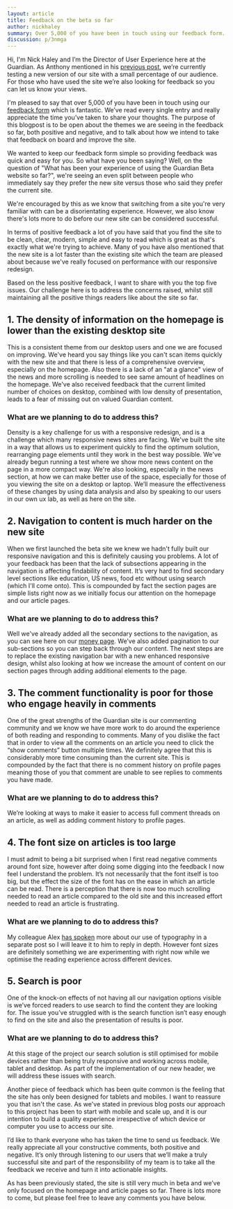 ```yaml
---
layout: article
title: Feedback on the beta so far
author: nickhaley
summary: Over 5,000 of you have been in touch using our feedback form.
discussion: p/3nmga
---
```

Hi, I'm Nick Haley and I’m the Director of User Experience here at the Guardian. As Anthony mentioned in his [previous post](/blog/making-beta-better/), we’re currently testing a new version of our site with a small percentage of our audience. For those who have used the site we’re also looking for feedback so you can let us know your views.

I'm pleased to say that over 5,000 of you have been in touch using our [feedback form](https://www.surveymonkey.com/s/theguardian-beta-feedback) which is fantastic. We’ve read every single entry and really appreciate the time you’ve taken to share your thoughts. The purpose of this blogpost is to be open about the themes we are seeing in the feedback so far, both positive and negative, and to talk about how we intend to take that feedback on board and improve the site.

We wanted to keep our feedback form simple so providing feedback was quick and easy for you. So what have you been saying? Well, on the question of "What has been your experience of using the Guardian Beta website so far?", we're seeing an even split between people who immediately say they prefer the new site versus those who said they prefer the current site.

We're encouraged by this as we know that switching from a site you're very familiar with can be a disorientating experience. However, we also know there's lots more to do before our new site can be considered successful. 

In terms of positive feedback a lot of you have said that you find the site to be clean, clear, modern, simple and easy to read which is great as that's exactly what we're trying to achieve. Many of you have also mentioned that the new site is a lot faster than the existing site which the team are pleased about because we've really focused on performance with our responsive redesign.

Based on the less positive feedback, I want to share with you the top five issues. Our challenge here is to address the concerns raised, whilst still maintaining all the positive things readers like about the site so far.

## 1. The density of information on the homepage is lower than the existing desktop site
This is a consistent theme from our desktop users and one we are focused on improving. We've heard you say things like you can't scan items quickly with the new site and that there is less of a comprehensive overview, especially on the homepage. Also there is a lack of an "at a glance" view of the news and more scrolling is needed to see same amount of headlines on the homepage. We've also received feedback that the current limited number of choices on desktop, combined with low density of presentation, leads to a fear of missing out on valued Guardian content. 

### What are we planning to do to address this?
Density is a key challenge for us with a responsive redesign, and is a challenge which many responsive news sites are facing. We've built the site in a way that allows us to experiment quickly to find the optimum solution, rearranging page elements until they work in the best way possible. We've already begun running a test where we show more news content on the page in a more compact way. We're also looking, especially in the news section, at how we can make better use of the space, especially for those of you viewing the site on a desktop or laptop. We’ll measure the effectiveness of these changes by using data analysis and also by speaking to our users in our own ux lab, as well as here on the site.

## 2. Navigation to content is much harder on the new site
When we first launched the beta site we knew we hadn't fully built our responsive navigation and this is definitely causing you problems. A lot of your feedback has been that the lack of subsections appearing in the navigation is affecting findability of content. It’s very hard to find secondary level sections like education, US news, food etc without using search (which I'll come onto). This is compounded by fact the section pages are simple lists right now as we initially focus our attention on the homepage and our article pages.

### What are we planning to do to address this?
Well we've already added all the secondary sections to the navigation, as you can see here on our [money page](http://www.theguardian.com/uk/money). We’ve also added pagination to our sub-sections so you can step back 
through our content. The next steps are to replace the existing navigation bar with a new enhanced responsive design, whilst also looking at how we increase the amount of content on our section pages through adding additional elements to the page. 

## 3. The comment functionality is poor for those who engage heavily in comments
One of the great strengths of the Guardian site is our commenting community and we know we have more work to do around the experience of both reading and responding to comments. Many of you dislike the fact that in order to view all the comments on an article you need to click the “show comments” button multiple times. We definitely agree that this is considerably more time consuming than the current site. This is compounded by the fact that there is no comment history on profile pages meaning those of you that comment are unable to see replies to comments you have made.

### What are we planning to do to address this?
We’re looking at ways to make it easier to access full comment threads on an article, as well as adding comment history to profile pages.

## 4. The font size on articles is too large
I must admit to being a bit surprised when I first read negative comments around font size, however after doing some digging into the feedback I now feel I understand the problem. It’s not necessarily that the font itself is too big, but the effect the size of the font has on the ease in which an article can be read. There is a perception that there is now too much scrolling needed to read an article compared to the old site and this increased effort needed to read an article is frustrating. 

### What are we planning to do to address this?
My colleague Alex [has spoken](http://next.theguardian.com/blog/designing-in-the-open/) more about our use of typography in a separate post so I will leave it to him to reply in depth. However font sizes are definitely something we are experimenting with right now while
we optimise the reading experience across different devices.

## 5. Search is poor
One of the knock-on effects of not having all our navigation options visible is we’ve forced readers to use search to find the content they are looking for. The issue you’ve struggled with is the search function isn’t easy enough to find on the site and also the presentation of results is poor.

### What are we planning to do to address this?
At this stage of the project our search solution is still optimised for mobile devices rather than being truly responsive and working across mobile, tablet and desktop.  As part of the implementation of our new header, we will address these issues with search.

Another piece of feedback which has been quite common is the feeling that the site has only been designed for tablets and mobiles. I want to reassure you that isn't the case. As we've stated in previous blog posts our approach to this project has been to start with mobile and scale up, and it is our intention to build a quality experience irrespective of which device or computer you use to access our site. 

I’d like to thank everyone who has taken the time to send us feedback. We really appreciate all your constructive comments, both positive and negative. It’s only through listening to our users that we’ll make a truly successful site and part of the responsibility of my team is to take all the feedback we receive and turn it into actionable insights. 

As has been previously stated, the site is still very much in beta and we’ve only focused on the homepage and article pages so far. There is lots more to come, but please feel free to leave any comments you have below.
